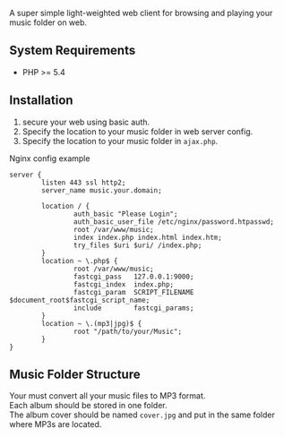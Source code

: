 A super simple light-weighted web client for browsing and playing your music folder on web.  

## System Requirements
- PHP >= 5.4

## Installation
1. secure your web using basic auth.  
2. Specify the location to your music folder in web server config.  
3. Specify the location to your music folder in `ajax.php`.  

Nginx config example
```
server {
        listen 443 ssl http2;
        server_name music.your.domain;

        location / {
                auth_basic "Please Login";
                auth_basic_user_file /etc/nginx/password.htpasswd;
                root /var/www/music;
                index index.php index.html index.htm;
                try_files $uri $uri/ /index.php;
        }
        location ~ \.php$ {
                root /var/www/music;
                fastcgi_pass   127.0.0.1:9000;
                fastcgi_index  index.php;
                fastcgi_param  SCRIPT_FILENAME   $document_root$fastcgi_script_name;
                include        fastcgi_params;
        }
        location ~ \.(mp3|jpg)$ {
                root "/path/to/your/Music";
        }
}
```

## Music Folder Structure
Your must convert all your music files to MP3 format.  
Each album should be stored in one folder.  
The album cover should be named `cover.jpg` and put in the same folder where MP3s are located.  
